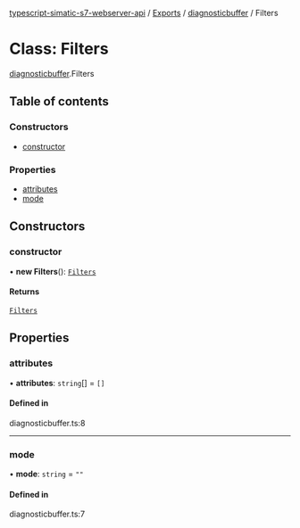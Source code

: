 [typescript-simatic-s7-webserver-api](../README.md) / [Exports](../modules.md) / [diagnosticbuffer](../modules/diagnosticbuffer.md) / Filters

# Class: Filters

[diagnosticbuffer](../modules/diagnosticbuffer.md).Filters

## Table of contents

### Constructors

- [constructor](diagnosticbuffer.Filters.md#constructor)

### Properties

- [attributes](diagnosticbuffer.Filters.md#attributes)
- [mode](diagnosticbuffer.Filters.md#mode)

## Constructors

### constructor

• **new Filters**(): [`Filters`](diagnosticbuffer.Filters.md)

#### Returns

[`Filters`](diagnosticbuffer.Filters.md)

## Properties

### attributes

• **attributes**: `string`[] = `[]`

#### Defined in

diagnosticbuffer.ts:8

___

### mode

• **mode**: `string` = `""`

#### Defined in

diagnosticbuffer.ts:7
